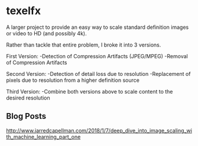 # texelfx

A larger project to provide an easy way to scale standard definition images or video to HD (and possibly 4k).

Rather than tackle that entire problem, I broke it into 3 versions.

First Version:
-Detection of Compression Artifacts (JPEG/MPEG)
-Removal of Compression Artifacts

Second Version:
-Detection of detail loss due to resolution
-Replacement of pixels due to resolution from a higher definition source

Third Version:
-Combine both versions above to scale content to the desired resolution

## Blog Posts
http://www.jarredcapellman.com/2018/1/7/deep_dive_into_image_scaling_with_machine_learning_part_one
